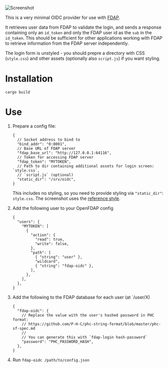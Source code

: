 ![Screenshot](./screenshot.avif)

This is a very minimal OIDC provider for use with [FDAP](https://github.com/andrewbaxter/openfdap).

It retrieves user data from FDAP to validate the login, and sends a response containing only an `id_token` and only the FDAP user id as the `sub` in the `id_token`. This should be sufficient for other applications working with FDAP to retrieve information from the FDAP server independently.

The login form is unstyled - you should prepre a directory with CSS (`style.css`) and other assets (optionally also `script.js`) if you want styling.

# Installation

`cargo build`

# Use

1. Prepare a config file:

   ```jsonc
   {
     // Socket address to bind to
     "bind_addr": "0:8001",
     // Base URL of FDAP server
     "fdap_base_url": "http://127.0.0.1:64116",
     // Token for accessing FDAP server
     "fdap_token": "MYTOKEN",
     // Path to dir containing additional assets for login screen: `style.css`,
     // `script.js` (optional)
     "static_dir": "/srv/oidc",
   }
   ```

   This includes no styling, so you need to provide styling via `"static_dir"`: `style.css`. The screenshot uses the [reference style](https://github.com/andrewbaxter/fdap-oidc-style).

2. Add the following user to your OpenFDAP config

   ```jsonc
   {
     "users": {
       "MYTOKEN": [
         {
           "action": {
             "read": true,
             "write": false,
           },
           "path": [
             { "string": "user" },
             "wildcard",
             { "string": "fdap-oidc" },
           ],
         },
       ],
     },
   }
   ```

3. Add the following to the FDAP database for each user (at `/user/X)

   ```jsonc
   {
     "fdap-oidc": {
       // Replace the value with the user's hashed password in PHC format:
       // https://github.com/P-H-C/phc-string-format/blob/master/phc-sf-spec.md
       //
       // You can generate this with `fdap-login hash-password`
       "password": "PHC_PASSWORD_HASH",
     },
   }
   ```

4. Run `fdap-oidc /path/to/config.json`
